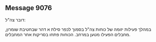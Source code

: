 ## Message 9076

דובר צה"ל:

במהלך פעילות יזומה של כוחות צה"ל בסמוך לכפר סילת א דהר שבחטיבת שומרון, מחבלים הפעילו מטען במרחב.
הכוחות פתחו בסריקות אחר המחבלים.

